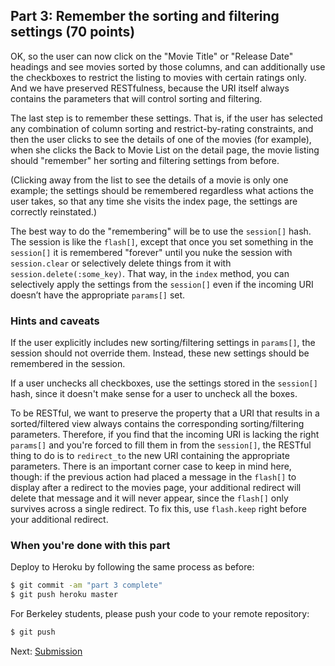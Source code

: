 
## Part 3: Remember the sorting and filtering settings (70 points)

OK, so the user can now click on the "Movie Title" or "Release Date" headings and see movies sorted by those columns, and can additionally use the checkboxes to restrict the listing to movies with certain ratings only. And we have preserved RESTfulness, because the URI itself always contains the parameters that will control sorting and filtering. 

The last step is to remember these settings. That is, if the user has selected any combination of column sorting and restrict-by-rating constraints, and then the user clicks to see the details of one of the movies (for example), when she clicks the Back to Movie List on the detail page, the movie listing should "remember" her sorting and filtering settings from before. 

(Clicking away from the list to see the details of a movie is only one example; the settings should be remembered regardless what actions the user takes, so that any time she visits the index page, the settings are correctly reinstated.) 

The best way to do the "remembering" will be to use the `session[]` hash. The session is like the `flash[]`, except that once you set something in the `session[]` it is remembered "forever" until you nuke the session with `session.clear` or selectively delete things from it with `session.delete(:some_key)`. That way, in the `index` method, you can selectively apply the settings from the `session[]` even if the incoming URI doesn’t have the appropriate `params[]` set. 

### Hints and caveats

If the user explicitly includes new sorting/filtering settings in `params[]`, the session should not override them. Instead, these new settings should be remembered in the session.

If a user unchecks all checkboxes, use the settings stored in the `session[]` hash, since it doesn't make sense for a user to uncheck all the boxes. 

To be RESTful, we want to preserve the property that a URI that results in a sorted/filtered view always contains the corresponding sorting/filtering parameters. Therefore, if you find that the incoming URI is lacking the right `params[]` and you're forced to fill them in from the `session[]`, the RESTful thing to do is to `redirect_to` the new URI containing the appropriate parameters. There is an important corner case to keep in mind here, though: if the previous action had placed a message in the `flash[]` to display after a redirect to the movies page, your additional redirect will delete that message and it will never appear, since the `flash[]` only survives across a single redirect. To fix this, use `flash.keep` right before your additional redirect. 

### When you're done with this part

Deploy to Heroku by following the same process as before:

```sh
$ git commit -am "part 3 complete"
$ git push heroku master
```

For Berkeley students, please push your code to your remote repository:
```sh
$ git push
```

Next: [Submission](../README.md#how-to-submit-when-youre-all-done)

